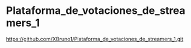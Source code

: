 # Plataforma_de_votaciones_de_streamers_1
https://github.com/XBruno1/Plataforma_de_votaciones_de_streamers_1.git
